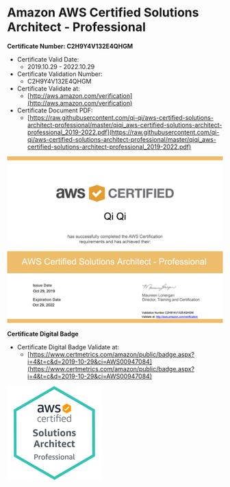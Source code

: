 # Amazon AWS Certified Solutions Architect - Professional

**Certificate Number: C2H9Y4V132E4QHGM**
- Certificate Valid Date: 
  - 2019.10.29 - 2022.10.29
- Certificate Validation Number: 
  - C2H9Y4V132E4QHGM
- Certificate Validate at: 
  - [http://aws.amazon.com/verification](http://aws.amazon.com/verification)
- Certificate Document PDF: 
  - [https://raw.githubusercontent.com/qi-qi/aws-certified-solutions-architect-professional/master/qiqi_aws-certified-solutions-architect-professional_2019-2022.pdf](https://raw.githubusercontent.com/qi-qi/aws-certified-solutions-architect-professional/master/qiqi_aws-certified-solutions-architect-professional_2019-2022.pdf)

![](https://raw.githubusercontent.com/qi-qi/aws-certified-solutions-architect-professional/master/qiqi_aws-certified-solutions-architect-professional_2019-2022.png)

**Certificate Digital Badge**
- Certificate Digital Badge Validate at:
  - [https://www.certmetrics.com/amazon/public/badge.aspx?i=4&t=c&d=2019-10-29&ci=AWS00947084](https://www.certmetrics.com/amazon/public/badge.aspx?i=4&t=c&d=2019-10-29&ci=AWS00947084)

![](https://raw.githubusercontent.com/qi-qi/aws-certified-solutions-architect-professional/master/aws-certified-solutions-architect-professional-digital-badge.png)
